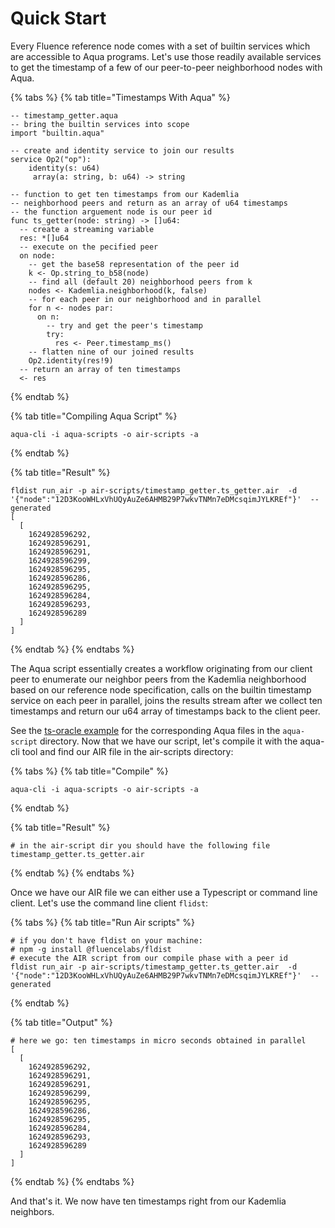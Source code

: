 # Quick Start

Every Fluence reference node comes with a set of builtin services which are accessible to Aqua programs. Let's use those readily available services to get the timestamp of a few of our  peer-to-peer neighborhood nodes with Aqua.

{% tabs %}
{% tab title="Timestamps With Aqua" %}
```text
-- timestamp_getter.aqua
-- bring the builtin services into scope
import "builtin.aqua"

-- create and identity service to join our results
service Op2("op"):
    identity(s: u64)
     array(a: string, b: u64) -> string

-- function to get ten timestamps from our Kademlia
-- neighborhood peers and return as an array of u64 timestamps
-- the function arguement node is our peer id
func ts_getter(node: string) -> []u64:
  -- create a streaming variable
  res: *[]u64
  -- execute on the pecified peer
  on node:
    -- get the base58 representation of the peer id
    k <- Op.string_to_b58(node)
    -- find all (default 20) neighborhood peers from k
    nodes <- Kademlia.neighborhood(k, false)
    -- for each peer in our neighborhood and in parallel
    for n <- nodes par:
      on n:
        -- try and get the peer's timestamp
        try:
          res <- Peer.timestamp_ms()
    -- flatten nine of our joined results
    Op2.identity(res!9)
  -- return an array of ten timestamps
  <- res
```
{% endtab %}

{% tab title="Compiling Aqua Script" %}
```
aqua-cli -i aqua-scripts -o air-scripts -a
```
{% endtab %}

{% tab title="Result" %}
```
fldist run_air -p air-scripts/timestamp_getter.ts_getter.air  -d '{"node":"12D3KooWHLxVhUQyAuZe6AHMB29P7wkvTNMn7eDMcsqimJYLKREf"}'  --generated
[
  [
    1624928596292,
    1624928596291,
    1624928596291,
    1624928596299,
    1624928596295,
    1624928596286,
    1624928596295,
    1624928596284,
    1624928596293,
    1624928596289
  ]
]
```
{% endtab %}
{% endtabs %}

The Aqua script essentially creates a workflow originating from our client peer to enumerate our neighbor peers from the Kademlia neighborhood based on our reference node specification, calls on the builtin timestamp service on each peer in parallel,  joins the results stream after we collect ten timestamps and return our u64 array of timestamps back to the client peer.

 See the [ts-oracle example](https://github.com/fluencelabs/examples/tree/main/ts-oracle) for the corresponding Aqua files in the `aqua-script` directory.  Now that we  have our script, let's compile it with the aqua-cli tool and find our AIR file in the air-scripts directory:

{% tabs %}
{% tab title="Compile" %}
```text
aqua-cli -i aqua-scripts -o air-scripts -a
```
{% endtab %}

{% tab title="Result" %}
```
# in the air-script dir you should have the following file
timestamp_getter.ts_getter.air
```
{% endtab %}
{% endtabs %}

Once we have our AIR file we can either use a Typescript or command line client. Let's use the command line client `flidst`:

{% tabs %}
{% tab title="Run Air scripts" %}
```text
# if you don't have fldist on your machine: 
# npm -g install @fluencelabs/fldist
# execute the AIR script from our compile phase with a peer id
fldist run_air -p air-scripts/timestamp_getter.ts_getter.air  -d '{"node":"12D3KooWHLxVhUQyAuZe6AHMB29P7wkvTNMn7eDMcsqimJYLKREf"}'  --generated
```
{% endtab %}

{% tab title="Output" %}
```
# here we go: ten timestamps in micro seconds obtained in parallel
[
  [
    1624928596292,
    1624928596291,
    1624928596291,
    1624928596299,
    1624928596295,
    1624928596286,
    1624928596295,
    1624928596284,
    1624928596293,
    1624928596289
  ]
]
```
{% endtab %}
{% endtabs %}

And that's it.  We now have ten timestamps right from our Kademlia neighbors.

